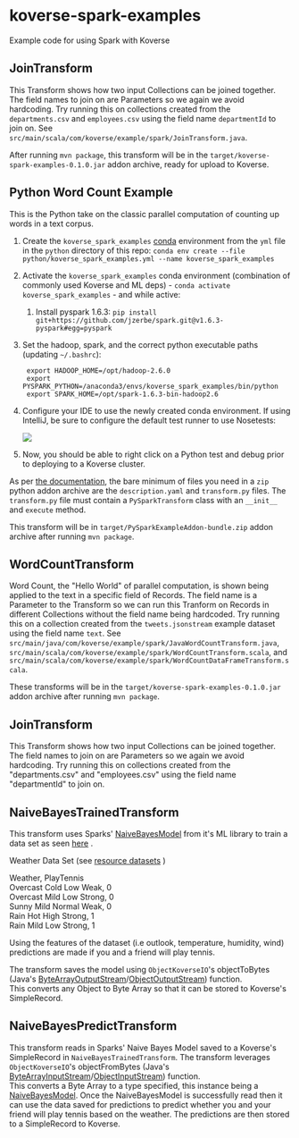 # koverse-spark-examples
Example code for using Spark with Koverse

## JoinTransform
This Transform shows how two input Collections can be joined together.
The field names to join on are Parameters so we again we avoid hardcoding.
Try running this on collections created from the `departments.csv` and `employees.csv` using the field name `departmentId` to join on.
See `src/main/scala/com/koverse/example/spark/JoinTransform.java`.

After running `mvn package`, this transform will be in the `target/koverse-spark-examples-0.1.0.jar` addon archive,
ready for upload to Koverse.

## Python Word Count Example
This is the Python take on the classic parallel computation of counting up words in a text corpus.

1. Create the `koverse_spark_examples` [conda](https://conda.io/docs/user-guide/install/download.html) environment from the `yml` file in the `python` directory of this repo: `conda env create --file python/koverse_spark_examples.yml --name koverse_spark_examples`
1. Activate the `koverse_spark_examples` conda environment (combination of commonly used Koverse and ML deps) - `conda activate koverse_spark_examples` - and while active:
    1. Install pyspark 1.6.3: `pip install git+https://github.com/jzerbe/spark.git@v1.6.3-pyspark#egg=pyspark`
1. Set the hadoop, spark, and the correct python executable paths (updating `~/.bashrc`):

        export HADOOP_HOME=/opt/hadoop-2.6.0
        export PYSPARK_PYTHON=/anaconda3/envs/koverse_spark_examples/bin/python
        export SPARK_HOME=/opt/spark-1.6.3-bin-hadoop2.6

1. Configure your IDE to use the newly created conda environment. If using IntelliJ, be sure to configure the default test runner to use Nosetests:

    ![](https://content.screencast.com/users/jason.zerbe/folders/Jing/media/66837538-1d93-4680-8dc5-32b529b59650/00000122.png)

1.  Now, you should be able to right click on a Python test and debug prior to deploying to a Koverse cluster.

As per [the documentation](https://koverse.readthedocs.io/en/2.8/dev/analytics/pyspark_transform.html),
the bare minimum of files you need in a `zip`
python addon archive are the `description.yaml` and `transform.py` files. The `transform.py` file
must contain a `PySparkTransform` class with an `__init__` and `execute` method.

This transform will be in `target/PySparkExampleAddon-bundle.zip` addon archive after running `mvn package`.

## WordCountTransform
Word Count, the "Hello World" of parallel computation, is shown being applied to the text in a specific field of Records.
The field name is a Parameter to the Transform so we can run this Tranform on Records in different Collections without
the field name being hardcoded. Try running this on a collection created from the `tweets.jsonstream`
example dataset using the field name `text`.
See `src/main/java/com/koverse/example/spark/JavaWordCountTransform.java`,
`src/main/scala/com/koverse/example/spark/WordCountTransform.scala`,
and `src/main/scala/com/koverse/example/spark/WordCountDataFrameTransform.scala`.

These transforms will be in the `target/koverse-spark-examples-0.1.0.jar` addon archive after running `mvn package`.

## JoinTransform
This Transform shows how two input Collections can be joined together. The field names to join on are Parameters so we again we avoid hardcoding. Try running this on collections created from the "departments.csv" and "employees.csv" using the field name "departmentId" to join on.

## NaiveBayesTrainedTransform

This transform uses Sparks' [NaiveBayesModel](https://spark.apache.org/docs/1.6.3/api/java/org/apache/spark/mllib/classification/NaiveBayesModel.html) from it's ML library to train a data set as seen [here](https://spark.apache.org/docs/1.6.3/mllib-naive-bayes.html) .


Weather Data Set (see [resource datasets](https://github.com/Koverse/koverse-spark-examples/blob/GS-569/src/main/resources/datasets/weather.csv) )

Weather, PlayTennis<br />
Overcast Cold Low Weak, 0<br />
Overcast Mild Low Strong, 0<br />
Sunny Mild Normal Weak, 0<br />
Rain Hot High Strong, 1<br />
Rain Mild Low Strong, 1<br />

Using the features of the dataset (i.e outlook, temperature, humidity, wind) predictions are made if you and a friend will play tennis.

The transform saves the model using `ObjectKoverseIO`'s objectToBytes (Java's [ByteArrayOutputStream](https://docs.oracle.com/javase/7/docs/api/java/io/ByteArrayOutputStream.html)/[ObjectOutputStream](https://docs.oracle.com/javase/7/docs/api/java/io/ObjectOutputStream.html)) function.<br />
This converts any Object to Byte Array so that it can be stored to Koverse's SimpleRecord.


## NaiveBayesPredictTransform

This transform reads in Sparks' Naive Bayes Model saved to a Koverse's SimpleRecord in `NaiveBayesTrainedTransform`.
The transform leverages `ObjectKoverseIO`'s objectFromBytes (Java's [ByteArrayInputStream](https://docs.oracle.com/javase/7/docs/api/java/io/ByteArrayInputStream.html)/[ObjectInputStream](https://docs.oracle.com/javase/7/docs/api/java/io/ObjectInputStream.html)) function.<br />
This converts a Byte Array to a type specified, this instance being a [NaiveBayesModel](https://spark.apache.org/docs/1.6.3/api/java/org/apache/spark/mllib/classification/NaiveBayesModel.html).
Once the NaiveBayesModel is successfully read then it can use the data saved for predictions to predict whether you and your friend will play tennis based on the weather.
The predictions are then stored to a SimpleRecord to Koverse.
